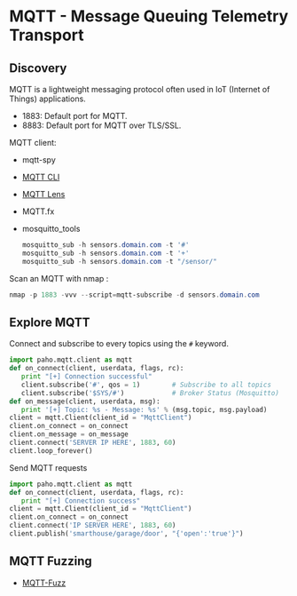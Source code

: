 # MQTT - Message Queuing Telemetry Transport

## Discovery

MQTT is a lightweight messaging protocol often used in IoT (Internet of Things) applications.

* 1883: Default port for MQTT.
* 8883: Default port for MQTT over TLS/SSL.

MQTT client:

* mqtt-spy
* [MQTT CLI](https://asciinema.org/a/DlPmJwXbhuAURHseamGdMy4z3/embed?speed=2\&autoplay=true)
* [MQTT Lens](https://chrome.google.com/webstore/detail/mqttlens/hemojaaeigabkbcookmlgmdigohjobjm)
* MQTT.fx
* mosquitto_tools

   ```powershell
   mosquitto_sub -h sensors.domain.com -t '#'
   mosquitto_sub -h sensors.domain.com -t '+'
   mosquitto_sub -h sensors.domain.com -t "/sensor/"
   ```

Scan an MQTT with nmap :

```ps1
nmap -p 1883 -vvv --script=mqtt-subscribe -d sensors.domain.com
```

## Explore MQTT

Connect and subscribe to every topics using the `#` keyword.

```python
import paho.mqtt.client as mqtt
def on_connect(client, userdata, flags, rc):
   print "[+] Connection successful"
   client.subscribe('#', qos = 1)        # Subscribe to all topics
   client.subscribe('$SYS/#')            # Broker Status (Mosquitto)
def on_message(client, userdata, msg):
   print '[+] Topic: %s - Message: %s' % (msg.topic, msg.payload)
client = mqtt.Client(client_id = "MqttClient")
client.on_connect = on_connect
client.on_message = on_message
client.connect('SERVER IP HERE', 1883, 60)
client.loop_forever()
```

Send MQTT requests

```python
import paho.mqtt.client as mqtt
def on_connect(client, userdata, flags, rc):
   print "[+] Connection success"
client = mqtt.Client(client_id = "MqttClient")
client.on_connect = on_connect
client.connect('IP SERVER HERE', 1883, 60)
client.publish('smarthouse/garage/door', "{'open':'true'}")
```

## MQTT Fuzzing

* [MQTT-Fuzz](https://github.com/F-Secure/mqtt_fuzz)
